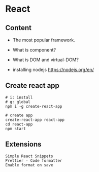 # React

## Content

- The most popular framework.
- What is component?
- What is DOM and virtual-DOM?

- installing nodejs
  https://nodejs.org/en/

## Create react app

```
# i: install
# g: global
npm i -g create-react-app

# create app
create-react-app react-app
cd react-app
npm start
```

## Extensions

```
Simple React Snippets
Prettier - Code formatter
Enable format on save
```
